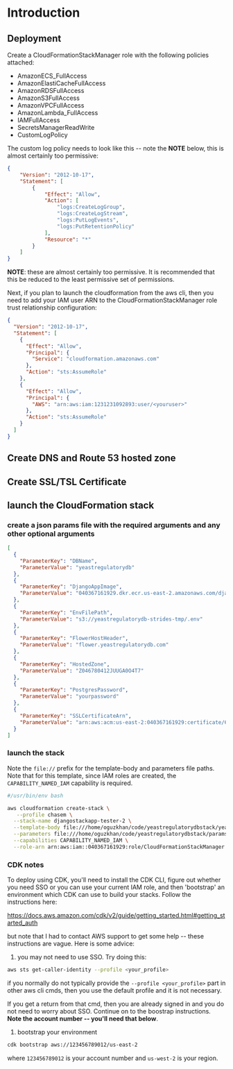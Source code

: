 # Introduction

## Deployment

Create a CloudFormationStackManager role with the following policies attached:

- AmazonECS_FullAccess
- AmazonElastiCacheFullAccess
- AmazonRDSFullAccess
- AmazonS3FullAccess
- AmazonVPCFullAccess
- AmazonLambda_FullAccess
- IAMFullAccess
- SecretsManagerReadWrite
- CustomLogPolicy

The custom log policy needs to look like this -- note the __NOTE__
below, this is almost certainly too permissive:

```json
{
    "Version": "2012-10-17",
    "Statement": [
        {
            "Effect": "Allow",
            "Action": [
                "logs:CreateLogGroup",
                "logs:CreateLogStream",
                "logs:PutLogEvents",
                "logs:PutRetentionPolicy"
            ],
            "Resource": "*"
        }
    ]
}
```

__NOTE__: these are almost certainly too permissive. It is recommended
that this be reduced to the least permissive set of permissions.

Next, if you plan to launch the cloudformation from the aws cli, then you
need to add your IAM user ARN to the CloudFormationStackManager role trust
relationship configuration:

```json
{
  "Version": "2012-10-17",
  "Statement": [
    {
      "Effect": "Allow",
      "Principal": {
        "Service": "cloudformation.amazonaws.com"
      },
      "Action": "sts:AssumeRole"
    },
    {
      "Effect": "Allow",
      "Principal": {
        "AWS": "arn:aws:iam:1231231092893:user/<youruser>"
      },
      "Action": "sts:AssumeRole"
    }
  ]
}
```

## Create DNS and Route 53 hosted zone

## Create SSL/TSL Certificate

## launch the CloudFormation stack

### create a json params file with the required arguments and any other optional arguments

```json
[
  {
    "ParameterKey": "DBName",
    "ParameterValue": "yeastregulatorydb"
  },
  {
    "ParameterKey": "DjangoAppImage",
    "ParameterValue": "040367161929.dkr.ecr.us-east-2.amazonaws.com/django-stack:latest"
  },
  {
    "ParameterKey": "EnvFilePath",
    "ParameterValue": "s3://yeastregulatorydb-strides-tmp/.env"
  },
  {
    "ParameterKey": "FlowerHostHeader",
    "ParameterValue": "flower.yeastregulatorydb.com"
  },
  {
    "ParameterKey": "HostedZone",
    "ParameterValue": "Z046780412JUUGA0O4T7"
  },
  {
    "ParameterKey": "PostgresPassword",
    "ParameterValue": "yourpassword"
  },
  {
    "ParameterKey": "SSLCertificateArn",
    "ParameterValue": "arn:aws:acm:us-east-2:040367161929:certificate/63b33893-d593-4ae0-8f34-c09b2ee96cad"
  }
]
```

### launch the stack

Note the `file://` prefix for the template-body and parameters file paths.
Note that for this template, since IAM roles are created, the
`CAPABILITY_NAMED_IAM` capability is required.

```bash
#/usr/bin/env bash

aws cloudformation create-stack \
   --profile chasem \
  --stack-name djangostackapp-tester-2 \
  --template-body file:///home/oguzkhan/code/yeastregulatorydbstack/yeastregulatorydbstack/template_tester.txt \
  --parameters file:///home/oguzkhan/code/yeastregulatorydbstack/params.json \
  --capabilities CAPABILITY_NAMED_IAM \
  --role-arn arn:aws:iam::040367161929:role/CloudFormationStackManager

```

### CDK notes

To deploy using CDK, you'll need to install the CDK CLI, figure out whether
you need SSO or you can use your current IAM role, and then 'bootstrap' an
environment which CDK can use to build your stacks. Follow the instructions
here:

https://docs.aws.amazon.com/cdk/v2/guide/getting_started.html#getting_started_auth

but note that I had to contact AWS support to get some help -- these instructions
are vague. Here is some advice:

1. you may not need to use SSO. Try doing this:

```bash
aws sts get-caller-identity --profile <your_profile>
```

if you normally do not typically provide the `--profile <your_profile>` part
in other aws cli cmds, then you use the default profile and it is not necessary.

If you get a return from that cmd, then you are already signed in and you do
not need to worry about SSO. Continue on to the boostrap instructions.
__Note the account number -- you'll need that below__.

1. bootstrap your environment

```bash
cdk bootstrap aws://123456789012/us-east-2
```

where `123456789012` is your account number and `us-west-2` is your region.